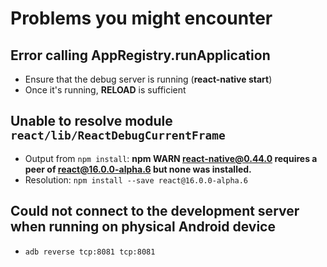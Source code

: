 # Problems you might encounter

## Error calling AppRegistry.runApplication

* Ensure that the debug server is running (**react-native start**)
* Once it's running, **RELOAD** is sufficient

## Unable to resolve module `react/lib/ReactDebugCurrentFrame`

* Output from `npm install`: **npm WARN react-native@0.44.0 requires a peer of react@16.0.0-alpha.6 but none was installed.**
* Resolution: `npm install --save react@16.0.0-alpha.6`

## Could not connect to the development server when running on physical Android device

* `adb reverse tcp:8081 tcp:8081`


